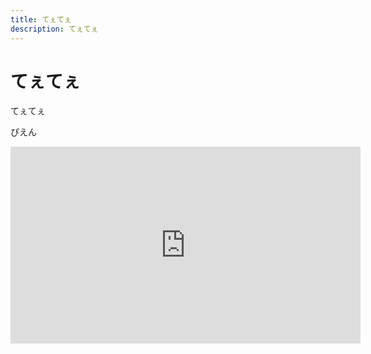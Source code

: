 ```yaml
---
title: てぇてぇ
description: てぇてぇ
---
```


# てぇてぇ

てぇてぇ

ぴえん


<iframe width="560" height="315" src="https://www.youtube.com/embed/MiuFIzr8bR0" frameborder="0" allow="accelerometer; autoplay; encrypted-media; gyroscope; picture-in-picture" allowfullscreen></iframe>
